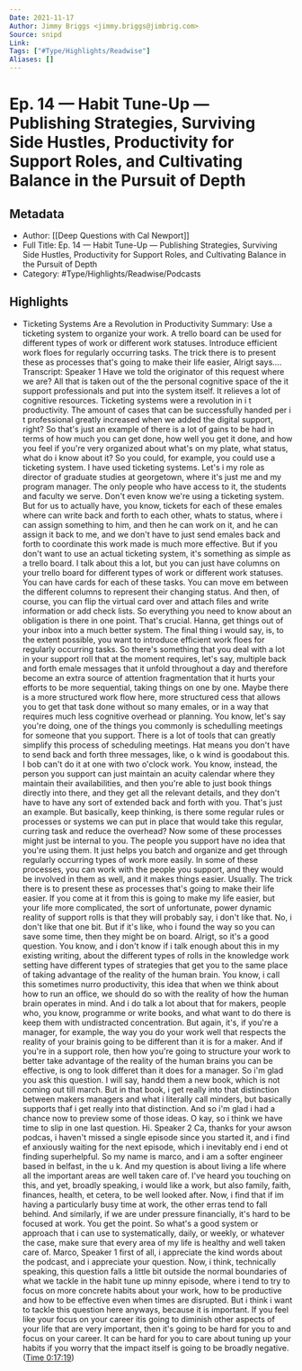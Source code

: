 ```yaml
---
Date: 2021-11-17
Author: Jimmy Briggs <jimmy.briggs@jimbrig.com>
Source: snipd
Link: 
Tags: ["#Type/Highlights/Readwise"]
Aliases: []
---
```

# Ep. 14 —  Habit Tune-Up —  Publishing Strategies, Surviving Side Hustles, Productivity for Support Roles, and Cultivating Balance in the Pursuit of Depth

## Metadata
- Author: [[Deep Questions with Cal Newport]]
- Full Title: Ep. 14 —  Habit Tune-Up —  Publishing Strategies, Surviving Side Hustles, Productivity for Support Roles, and Cultivating Balance in the Pursuit of Depth
- Category: #Type/Highlights/Readwise/Podcasts

## Highlights
- Ticketing Systems Are a Revolution in Productivity
  Summary:
  Use a ticketing system to organize your work. A trello board can be used for different types of work or different work statuses. Introduce efficient work floes for regularly occurring tasks. The trick there is to present these as processes that's going to make their life easier, Alrigt says....
  Transcript:
  Speaker 1
  Have we told the originator of this request where we are? All that is taken out of the the personal cognitive space of the it support professionals and put into the system itself. It relieves a lot of cognitive resources. Ticketing systems were a revolution in i t productivity. The amount of cases that can be successfully handed per i t professional greatly increased when we added the digital support, right? So that's just an example of there is a lot of gains to be had in terms of how much you can get done, how well you get it done, and how you feel if you're very organized about what's on my plate, what status, what do i know about it? So you could, for example, you could use a ticketing system. I have used ticketing systems. Let's i my role as director of graduate studies at georgetown, where it's just me and my program manager. The only people who have access to it, the students and faculty we serve. Don't even know we're using a ticketing system. But for us to actually have, you know, tickets for each of these emales where can write back and forth to each other, whats to status, where i can assign something to him, and then he can work on it, and he can assign it back to me, and we don't have to just send emales back and forth to coordinate this work made is much more effective. But if you don't want to use an actual ticketing system, it's something as simple as a trello board. I talk about this a lot, but you can just have columns on your trello board for different types of work or different work statuses. You can have cards for each of these tasks. You can move em between the different columns to represent their changing status. And then, of course, you can flip the virtual card over and attach files and write information or add check lists. So everything you need to know about an obligation is there in one point. That's crucial. Hanna, get things out of your inbox into a much better system. The final thing i would say, is, to the extent possible, you want to introduce efficient work floes for regularly occurring tasks. So there's something that you deal with a lot in your support roll that at the moment requires, let's say, multiple back and forth emale messages that it unfold throughout a day and therefore become an extra source of attention fragmentation that it hurts your efforts to be more sequential, taking things on one by one. Maybe there is a more structured work flow here, more structured cess that allows you to get that task done without so many emales, or in a way that requires much less cognitive overhead or planning. You know, let's say you're doing, one of the things you commonly is schedulling meetings for someone that you support. There is a lot of tools that can greatly simplify this process of scheduling meetings. Hat means you don't have to send back and forth three messages, like, o k wind is goodabout this. I bob can't do it at one with two o'clock work. You know, instead, the person you support can just maintain an acuity calendar where they maintain their availabilities, and then you're able to just book things directly into there, and they get all the relevant details, and they don't have to have any sort of extended back and forth with you. That's just an example. But basically, keep thinking, is there some regular rules or processes or systems we can put in place that would take this regular, curring task and reduce the overhead? Now some of these processes might just be internal to you. The people you support have no idea that you're using them. It just helps you batch and organize and get through regularly occurring types of work more easily. In some of these processes, you can work with the people you support, and they would be involved in them as well, and it makes things easier. Usually. The trick there is to present these as processes that's going to make their life easier. If you come at it from this is going to make my life easier, but your life more complicated, the sort of unfortunate, power dynamic reality of support rolls is that they will probably say, i don't like that. No, i don't like that one bit. But if it's like, who i found the way so you can save some time, then they might be on board. Alrigt, so it's a good question. You know, and i don't know if i talk enough about this in my existing writing, about the different types of rolls in the knowledge work setting have different types of strategies that get you to the same place of taking advantage of the reality of the human brain. You know, i call this sometimes nurro productivity, this idea that when we think about how to run an office, we should do so with the reality of how the human brain operates in mind. And i do talk a lot about that for makers, people who, you know, programme or write books, and what want to do there is keep them with undistracted concentration. But again, it's, if you're a manager, for example, the way you do your work well that respects the reality of your brainis going to be different than it is for a maker. And if you're in a support role, then how you're going to structure your work to better take advantage of the reality of the human brains you can be effective, is ong to look differet than it does for a manager. So i'm glad you ask this question. I will say, handd them a new book, which is not coming out till march. But in that book, i get really into that distinction between makers managers and what i literally call minders, but basically supports thaf i get really into that distinction. And so i'm glad i had a chance now to preview some of those ideas. O kay, so i think we have time to slip in one last question. Hi.
  Speaker 2
  Ca, thanks for your awson podcas, i haven't missed a single episode since you started it, and i find ef anxiously waiting for the next episode, which i inevitably end i end ot finding superhelpful. So my name is marco, and i am a softer engineer based in belfast, in the u k. And my question is about living a life where all the important areas are well taken care of. I've heard you touching on this, and yet, broadly speaking, i would like a work, but also family, faith, finances, health, et cetera, to be well looked after. Now, i find that if im having a particularly busy time at work, the other erras tend to fall behind. And similarly, if we are under pressure financially, it's hard to be focused at work. You get the point. So what's a good system or approach that i can use to systematically, daily, or weekly, or whatever the case, make sure that every area of my life is healthy and well taken care of. Marco,
  Speaker 1
  first of all, i appreciate the kind words about the podcast, and i appreciate your question. Now, i think, technically speaking, this question falls a little bit outside the normal boundaries of what we tackle in the habit tune up minny episode, where i tend to try to focus on more concrete habits about your work, how to be productive and how to be effective even when times are disrupted. But i think i want to tackle this question here anyways, because it is important. If you feel like your focus on your career itis going to diminish other aspects of your life that are very important, then it's going to be hard for you to and focus on your career. It can be hard for you to care about tuning up your habits if you worry that the impact itself is going to be broadly negative. ([Time 0:17:19](https://share.snipd.com/snip/3819dbdf-8adc-4acb-a6f0-22f04ee7630c))
